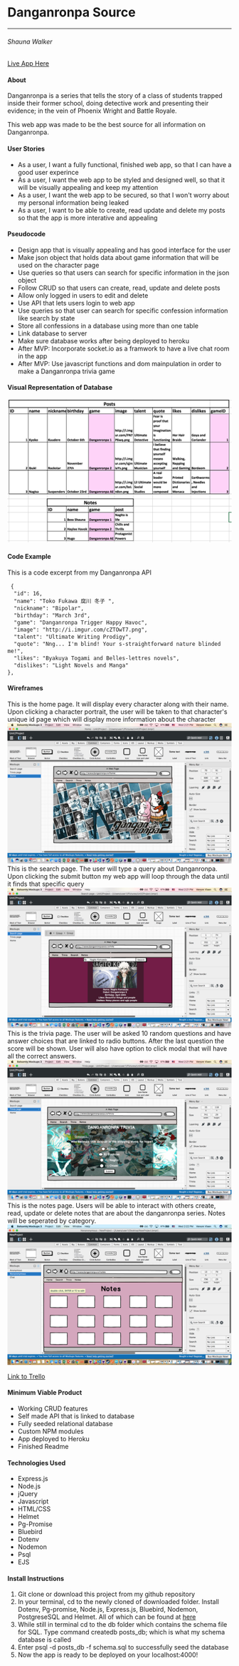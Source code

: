 # Danganronpa Source
-------

###### Shauna Walker

[Live App Here](https://bossshauna.herokuapp.com/) 


#### About

Danganronpa is a series that tells the story of a class of students trapped inside their former school, doing detective work and presenting their evidence; in the vein of Phoenix Wright and Battle Royale.

This web app was made to be the best source for all information on Danganronpa.  

#### User Stories

- As a user, I want a fully functional, finished web app, so that I can have a good user experince
- As a user, I want the web app to be styled and designed well, so that it will be visually appealing and keep my attention
- As a user, I want the web app to be secured, so that I won't worry about my personal information being leaked 
- As a user, I want to be able to create, read update and delete my posts so that the app is more interative and appealing

#### Pseudocode 

- Design app that is visually appealing and has good interface for the user
- Make json object that holds data about game information that will be used on the character page
- Use queries so that users can search for specific information in the json object
- Follow CRUD so that users can create, read, update and delete posts
- Allow only logged in users to edit and delete
- Use API that lets users login to web app
- Use queries so that user can search for specific confession information like search by state
- Store all confessions in a database using more than one table
- Link database to server
- Make sure database works after being deployed to heroku
- After MVP: Incorporate socket.io as a framwork to have a live chat room in the app
- After MVP: Use javascript functions and dom mainpulation in order to make a Danganronpa trivia game

#### Visual Representation of Database

![](public/images/ERG.png)

#### Code Example
This is a code excerpt from my Danganronpa API
``` 
 {
  "id": 16,
  "name": "Toko Fukawa 腐川 冬子 ",
  "nickname": "Bipolar",
  "birthday": "March 3rd",
  "game": "Danganronpa Trigger Happy Havoc",
  "image": "http://i.imgur.com/cZTOwT7.png",
  "talent": "Ultimate Writing Prodigy",
  "quote": "Nng... I'm blind! Your s-straightforward nature blinded me!",
  "likes": "Byakuya Togami and Belles-lettres novels",
  "dislikes": "Light Novels and Manga"
},
```

#### Wireframes

This is the home page. It will display every character along with their name. Upon clicking a character portrait, the user will be taken to that character's unique id page which will display more information about the character
![](public/images/wf1.png)
This is the search page. The user will type a query about Danganronpa. Upon clicking the submit button my web app will loop through the data until it finds that specific query 
![](public/images/wf2.png) 
This is the trivia page. The user will be asked 10 random questions and have answer choices that are linked to radio buttons. After the last question the score will be shown. User will also have option to click modal that will have all the correct answers.
![](public/images/wf3.png) 
This is the notes page. Users will be able to interact with others create, read, update or delete notes that are about the danganronpa series. Notes will be seperated by category.
![](public/images/wf4.png) 

[Link to Trello](https://trello.com/b/J0qGqmYl/project-2-danganronpa)

#### Minimum Viable Product
- Working CRUD features
- Self made API that is linked to database
- Fully seeded relational database
- Custom NPM modules
- App deployed to Heroku
- Finished Readme 

#### Technologies Used
- Express.js
- Node.js
- jQuery
- Javascript
- HTML/CSS
- Helmet
- Pg-Promise
- Bluebird
- Dotenv
- Nodemon
- Psql
- EJS

#### Install Instructions

1. Git clone or download this project from my github repository
2. In your terminal, cd to the newly cloned of downloaded folder. Install Dotenv, Pg-promise, Node.js, Express.js, Bluebird, Nodemon, PostgreseSQL and Helmet. All of which can be found at [here](https://www.npmjs.com/)
3. While still in terminal cd to the db folder which contains the schema file for SQL. Type command createdb posts_db; which is what my schema database is called
4. Enter psql -d posts_db -f schema.sql to successfully seed the database
5. Now the app is ready to be deployed on your localhost:4000!



